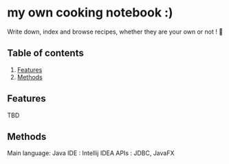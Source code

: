 # my own cooking notebook :)

Write down, index and browse recipes, whether they are your own or not ! 🍳

## Table of contents
1. [Features](#features)
2. [Methods](#methods) 

## Features <a name="features">

TBD 

## Methods <a name="methods">

Main language: Java 
IDE : Intellij IDEA 
APIs : JDBC, JavaFX 
